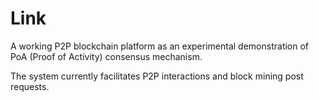 # Link

A working P2P blockchain platform as an experimental demonstration of PoA (Proof of Activity) consensus mechanism.

The system currently facilitates P2P interactions and block mining post requests.
